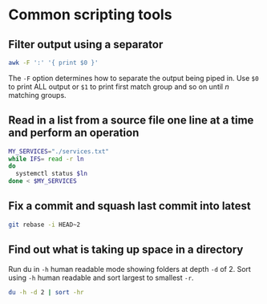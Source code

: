 # Common scripting tools

## Filter output using a separator
```bash
awk -F ':' '{ print $0 }'
```
The `-F` option determines how to separate the output being piped in.
Use `$0` to print ALL output or `$1` to print first match group and so on
until *n* matching groups.

## Read in a list from a source file one line at a time and perform an operation
```bash
MY_SERVICES="./services.txt"
while IFS= read -r ln
do
  systemctl status $ln
done < $MY_SERVICES
```

## Fix a commit and squash last commit into latest
```bash
git rebase -i HEAD~2
```

## Find out what is taking up space in a directory
Run du in `-h` human readable mode showing folders at depth `-d` of 2.
Sort using `-h` human readable and sort largest to smallest `-r`.
```bash
du -h -d 2 | sort -hr
```